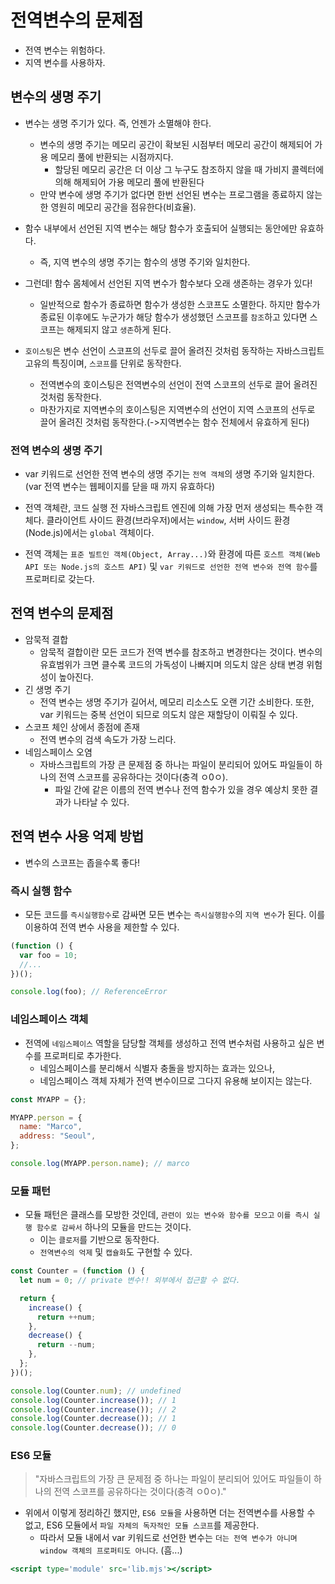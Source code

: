# 전역변수의 문제점

- 전역 변수는 위험하다.
- 지역 변수를 사용하자.

## 변수의 생명 주기

- 변수는 생명 주기가 있다. 즉, 언젠가 소멸해야 한다.
  - 변수의 생명 주기는 메모리 공간이 확보된 시점부터 메모리 공간이 해제되어 가용 메모리 풀에 반환되는 시점까지다.
    - 할당된 메모리 공간은 더 이상 그 누구도 참조하지 않을 때 가비지 콜렉터에 의해 해제되어 가용 메모리 풀에 반환된다
  - 만약 변수에 생명 주기가 없다면 한번 선언된 변수는 프로그램을 종료하지 않는 한 영원히 메모리 공간을 점유한다(비효율).
- 함수 내부에서 선언된 지역 변수는 해당 함수가 호출되어 실행되는 동안에만 유효하다.
  - 즉, 지역 변수의 생명 주기는 함수의 생명 주기와 일치한다.
- 그런데! 함수 몸체에서 선언된 지역 변수가 함수보다 오래 생존하는 경우가 있다!

  - 일반적으로 함수가 종료하면 함수가 생성한 스코프도 소멸한다. 하지만 함수가 종료된 이후에도 누군가가 해당 함수가 생성했던 스코프를 `참조`하고 있다면 스코프는 해제되지 않고 `생존`하게 된다.

- `호이스팅`은 변수 선언이 스코프의 선두로 끌어 올려진 것처럼 동작하는 자바스크립트 고유의 특징이며, `스코프`를 단위로 동작한다.

  - 전역변수의 호이스팅은 전역변수의 선언이 전역 스코프의 선두로 끌어 올려진 것처럼 동작한다.
  - 마찬가지로 지역변수의 호이스팅은 지역변수의 선언이 지역 스코프의 선두로 끌어 올려진 것처럼 동작한다.(->지역변수는 함수 전체에서 유효하게 된다)

### 전역 변수의 생명 주기

- var 키워드로 선언한 전역 변수의 생명 주기는 `전역 객체`의 생명 주기와 일치한다.(var 전역 변수는 웹페이지를 닫을 때 까지 유효하다)

- 전역 객체란, 코드 실행 전 자바스크립트 엔진에 의해 가장 먼저 생성되는 특수한 객체다. 클라이언트 사이드 환경(브라우저)에서는 `window`, 서버 사이드 환경(Node.js)에서는 `global` 객체이다.
- 전역 객체는 `표준 빌트인 객체(Object, Array...)`와 환경에 따른 `호스트 객체(Web API 또는 Node.js의 호스트 API)` 및 `var 키워드로 선언한 전역 변수와 전역 함수`를 프로퍼티로 갖는다.

## 전역 변수의 문제점

- 암묵적 결합
  - 암묵적 결합이란 모든 코드가 전역 변수를 참조하고 변경한다는 것이다. 변수의 유효범위가 크면 클수록 코드의 가독성이 나빠지며 의도치 않은 상태 변경 위험성이 높아진다.
- 긴 생명 주기
  - 전역 변수는 생명 주기가 길어서, 메모리 리소스도 오랜 기간 소비한다. 또한, var 키워드는 중복 선언이 되므로 의도치 않은 재할당이 이뤄질 수 있다.
- 스코프 체인 상에서 종점에 존재
  - 전역 변수의 검색 속도가 가장 느리다.
- 네임스페이스 오염
  - 자바스크립트의 가장 큰 문제점 중 하나는 파일이 분리되어 있어도 파일들이 하나의 전역 스코프를 공유하다는 것이다(충격 ㅇ0ㅇ).
    - 파일 간에 같은 이름의 전역 변수나 전역 함수가 있을 경우 예상치 못한 결과가 나타날 수 있다.

## 전역 변수 사용 억제 방법

- 변수의 스코프는 좁을수록 좋다!

### 즉시 실행 함수

- 모든 코드를 `즉시실행함수`로 감싸면 모든 변수는 `즉시실행함수`의 `지역 변수`가 된다. 이를 이용하여 전역 변수 사용을 제한할 수 있다.

```jsx
(function () {
  var foo = 10;
  //...
})();

console.log(foo); // ReferenceError
```

### 네임스페이스 객체

- 전역에 `네임스페이스` 역할을 담당할 객체를 생성하고 전역 변수처럼 사용하고 싶은 변수를 프로퍼티로 추가한다.
  - 네임스페이스를 분리해서 식별자 충돌을 방지하는 효과는 있으나,
  - 네임스페이스 객체 자체가 전역 변수이므로 그다지 유용해 보이지는 않는다.

```jsx
const MYAPP = {};

MYAPP.person = {
  name: "Marco",
  address: "Seoul",
};

console.log(MYAPP.person.name); // marco
```

### 모듈 패턴

- 모듈 패턴은 클래스를 모방한 것인데, `관련이 있는 변수와 함수를 모으고` `이를 즉시 실행 함수로 감싸서` 하나의 모듈을 만드는 것이다.
  - 이는 `클로저`를 기반으로 동작한다.
  - `전역변수의 억제` 및 `캡슐화`도 구현할 수 있다.

```jsx
const Counter = (function () {
  let num = 0; // private 변수!! 외부에서 접근할 수 없다.

  return {
    increase() {
      return ++num;
    },
    decrease() {
      return --num;
    },
  };
})();

console.log(Counter.num); // undefined
console.log(Counter.increase()); // 1
console.log(Counter.increase()); // 2
console.log(Counter.decrease()); // 1
console.log(Counter.decrease()); // 0
```

### ES6 모듈

> "자바스크립트의 가장 큰 문제점 중 하나는 파일이 분리되어 있어도 파일들이 하나의 전역 스코프를 공유하다는 것이다(충격 ㅇ0ㅇ)."

- 위에서 이렇게 정리하긴 했지만, `ES6 모듈`을 사용하면 더는 전역변수를 사용할 수 없고, ES6 모듈에서 `파일 자체의 독자적인 모듈 스코프`를 제공한다.
  - 따라서 모듈 내에서 var 키워드로 선언한 변수는 `더는 전역 변수가 아니며 window 객체의 프로퍼티도 아니다`. (흠...)

```jsx
<script type='module' src='lib.mjs'></script>
```
